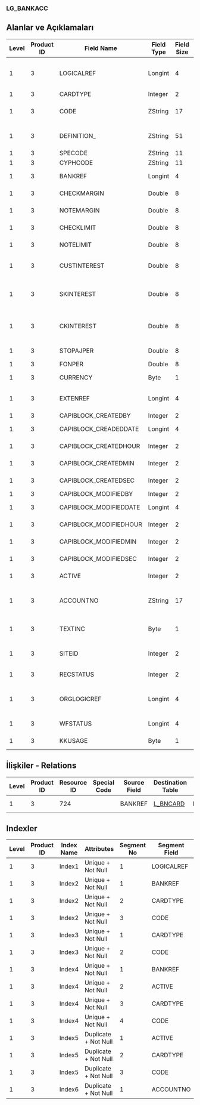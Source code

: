 ### LG_BANKACC

## Alanlar ve Açıklamaları

**Level**|**Product ID**|**Field Name**|**Field Type**|**Field Size**|**Field Offset**|**Türkçe Açıklama**|**Expression**
-----|-----|-----|-----|-----|-----|-----|-----
1|3|LOGICALREF|Longint|4|0|Banka Hesabı Logical Ref.|Bank Account Logical Reference
1|3|CARDTYPE|Integer|2|4|Kart Türü|Card Type
1|3|CODE|ZString|17|6|Banka Hesap Kodu|Bank Account Code
1|3|DEFINITION_|ZString|51|23|Banka Hesabı Adı|Bank Account Name
1|3|SPECODE|ZString|11|74|Özel Kod|Aux. Code
1|3|CYPHCODE|ZString|11|85|Yetki Kodu|Auth. Code
1|3|BANKREF|Longint|4|96|Banka Referansı|Bank Reference
1|3|CHECKMARGIN|Double|8|100|Çek Kredi Marjı|Check Loan Margin
1|3|NOTEMARGIN|Double|8|108|Senet kredi marjı|P. Note Loan Margin
1|3|CHECKLIMIT|Double|8|116|Çek Kredi Limiti|Check Loan Limit
1|3|NOTELIMIT|Double|8|124|Senet kredi limiti|P. Note Loan Limit
1|3|CUSTINTEREST|Double|8|132|Cari Hesap Faizi|Current Account Interest
1|3|SKINTEREST|Double|8|140|Senet karşılığı kredi (Aylık)|Loan Against P.Note (Monthly)
1|3|CKINTEREST|Double|8|148|Çek karşılığı kredi (Aylık)|Loan Against Check (Monthly)
1|3|STOPAJPER|Double|8|156|Stopaj oranı|Stoppage Rate
1|3|FONPER|Double|8|164|Fon Oranı|Fund Rate
1|3|CURRENCY|Byte|1|172|Hesap Para Birimi|Account Currency
1|3|EXTENREF|Longint|4|173|Dosya Uzantısı Referansı|Extension File Reference
1|3|CAPIBLOCK_CREATEDBY|Integer|2|177|Oluşturan|Created By
1|3|CAPIBLOCK_CREADEDDATE|Longint|4|179|Oluşturulma Tarihi|Created Date
1|3|CAPIBLOCK_CREATEDHOUR|Integer|2|183|Oluşturulma Saati|Created Hour
1|3|CAPIBLOCK_CREATEDMIN|Integer|2|185|Oluşturulma Dakikası|Created Minute
1|3|CAPIBLOCK_CREATEDSEC|Integer|2|187|Oluşturulma Saniyesi|Created Second
1|3|CAPIBLOCK_MODIFIEDBY|Integer|2|189|Değiştiren|Modified By
1|3|CAPIBLOCK_MODIFIEDDATE|Longint|4|191|Değiştirilme Tarihi|Modified Date
1|3|CAPIBLOCK_MODIFIEDHOUR|Integer|2|195|Değiştirilme Saati|Modified Hour
1|3|CAPIBLOCK_MODIFIEDMIN|Integer|2|197|Değiştirilme Dakikası|Modified Minute
1|3|CAPIBLOCK_MODIFIEDSEC|Integer|2|199|Değiştirilme Saniyesi|Modified Second
1|3|ACTIVE|Integer|2|201|Kullanım durumu|Usage Status
1|3|ACCOUNTNO|ZString|17|203|Genel Muhasebe Hesabı Numarası|General Ledger Account Number
1|3|TEXTINC|Byte|1|220|Ayrıntılı Açıklama İçerir|Contains Detail Description
1|3|SITEID|Integer|2|221|Veri Merkezi|Data Processing Site
1|3|RECSTATUS|Integer|2|223|Kayıt Durumu|Record Status
1|3|ORGLOGICREF|Longint|4|225|Orijinal Kayıt Log. Ref.|Original Record Logical Reference
1|3|WFSTATUS|Longint|4|229|Kullanımda Değil|Not In Use
1|3|KKUSAGE|Byte|1|233|Kredi Kartı Hareketleri|Credit Card Transactions

## İlişkiler - Relations

**Level**|**Product ID**|**Resource ID**|**Special Code**|**Source Field**|**Destination Table**|**Destination Field**|**Relation Type**|**Extra Condition**
-----|-----|-----|-----|-----|-----|-----|-----|-----
1|3|724||BANKREF|[L_BNCARD](../LG_BNCARD "L_BNCARD")|LOGICALREF|one-to-one|

## Indexler

**Level**|**Product ID**|**Index Name**|**Attributes**|**Segment No**|**Segment Field**|**Sense**
-----|-----|-----|-----|-----|-----|-----
1|3|Index1|Unique + Not Null|1|LOGICALREF|Ascending
1|3|Index2|Unique + Not Null|1|BANKREF|Ascending
1|3|Index2|Unique + Not Null|2|CARDTYPE|Ascending
1|3|Index2|Unique + Not Null|3|CODE|Ascending
1|3|Index3|Unique + Not Null|1|CARDTYPE|Ascending
1|3|Index3|Unique + Not Null|2|CODE|Ascending
1|3|Index4|Unique + Not Null|1|BANKREF|Ascending
1|3|Index4|Unique + Not Null|2|ACTIVE|Ascending
1|3|Index4|Unique + Not Null|3|CARDTYPE|Ascending
1|3|Index4|Unique + Not Null|4|CODE|Ascending
1|3|Index5|Duplicate + Not Null|1|ACTIVE|Ascending
1|3|Index5|Duplicate + Not Null|2|CARDTYPE|Ascending
1|3|Index5|Duplicate + Not Null|3|CODE|Ascending
1|3|Index6|Duplicate + Not Null|1|ACCOUNTNO|Ascending
